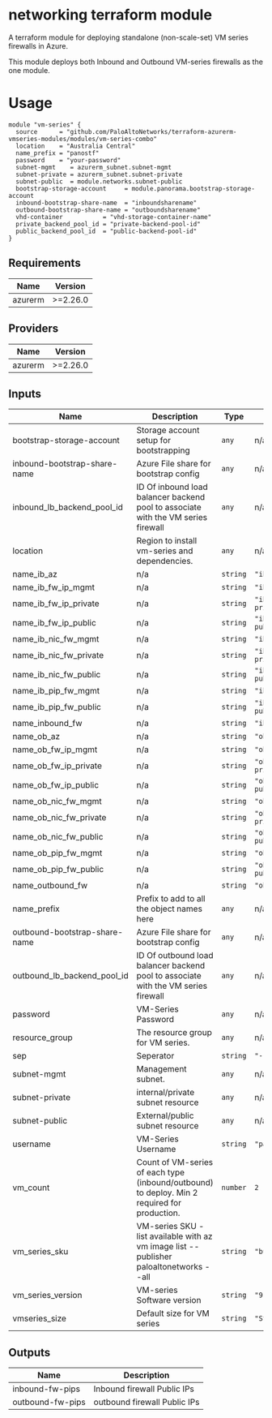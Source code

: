 # networking terraform module

A terraform module for deploying standalone (non-scale-set) VM series firewalls in Azure.

This module deploys both Inbound and Outbound VM-series firewalls as the one module.

# Usage

```hcl
module "vm-series" {
  source      = "github.com/PaloAltoNetworks/terraform-azurerm-vmseries-modules/modules/vm-series-combo"
  location    = "Australia Central"
  name_prefix = "panostf"
  password    = "your-password"
  subnet-mgmt    = azurerm_subnet.subnet-mgmt
  subnet-private = azurerm_subnet.subnet-private
  subnet-public  = module.networks.subnet-public
  bootstrap-storage-account     = module.panorama.bootstrap-storage-account
  inbound-bootstrap-share-name  = "inboundsharename"
  outbound-bootstrap-share-name = "outboundsharename"
  vhd-container           = "vhd-storage-container-name"
  private_backend_pool_id = "private-backend-pool-id"
  public_backend_pool_id  = "public-backend-pool-id"
}
```

## Requirements

| Name | Version |
|------|---------|
| azurerm | >=2.26.0 |

## Providers

| Name | Version |
|------|---------|
| azurerm | >=2.26.0 |

## Inputs

| Name | Description | Type | Default | Required |
|------|-------------|------|---------|:--------:|
| bootstrap-storage-account | Storage account setup for bootstrapping | `any` | n/a | yes |
| inbound-bootstrap-share-name | Azure File share for bootstrap config | `any` | n/a | yes |
| inbound\_lb\_backend\_pool\_id | ID Of inbound load balancer backend pool to associate with the VM series firewall | `any` | n/a | yes |
| location | Region to install vm-series and dependencies. | `any` | n/a | yes |
| name\_ib\_az | n/a | `string` | `"ib-vm-az"` | no |
| name\_ib\_fw\_ip\_mgmt | n/a | `string` | `"ib-fw-ip-mgmt"` | no |
| name\_ib\_fw\_ip\_private | n/a | `string` | `"ib-fw-ip-private"` | no |
| name\_ib\_fw\_ip\_public | n/a | `string` | `"ib-fw-ip-public"` | no |
| name\_ib\_nic\_fw\_mgmt | n/a | `string` | `"ib-nic-fw-mgmt"` | no |
| name\_ib\_nic\_fw\_private | n/a | `string` | `"ib-nic-fw-private"` | no |
| name\_ib\_nic\_fw\_public | n/a | `string` | `"ib-nic-fw-public"` | no |
| name\_ib\_pip\_fw\_mgmt | n/a | `string` | `"ib-fw-pip"` | no |
| name\_ib\_pip\_fw\_public | n/a | `string` | `"ib-pip-fw-public"` | no |
| name\_inbound\_fw | n/a | `string` | `"ib-fw"` | no |
| name\_ob\_az | n/a | `string` | `"ob-vm-az"` | no |
| name\_ob\_fw\_ip\_mgmt | n/a | `string` | `"ob-fw-ip-mgmt"` | no |
| name\_ob\_fw\_ip\_private | n/a | `string` | `"ob-fw-ip-private"` | no |
| name\_ob\_fw\_ip\_public | n/a | `string` | `"ob-fw-ip-public"` | no |
| name\_ob\_nic\_fw\_mgmt | n/a | `string` | `"ob-nic-fw-mgmt"` | no |
| name\_ob\_nic\_fw\_private | n/a | `string` | `"ob-nic-fw-private"` | no |
| name\_ob\_nic\_fw\_public | n/a | `string` | `"ob-nic-fw-public"` | no |
| name\_ob\_pip\_fw\_mgmt | n/a | `string` | `"ob-fw-pip"` | no |
| name\_ob\_pip\_fw\_public | n/a | `string` | `"ob-pip-fw-public"` | no |
| name\_outbound\_fw | n/a | `string` | `"ob-fw"` | no |
| name\_prefix | Prefix to add to all the object names here | `any` | n/a | yes |
| outbound-bootstrap-share-name | Azure File share for bootstrap config | `any` | n/a | yes |
| outbound\_lb\_backend\_pool\_id | ID Of outbound load balancer backend pool to associate with the VM series firewall | `any` | n/a | yes |
| password | VM-Series Password | `any` | n/a | yes |
| resource\_group | The resource group for VM series. | `any` | n/a | yes |
| sep | Seperator | `string` | `"-"` | no |
| subnet-mgmt | Management subnet. | `any` | n/a | yes |
| subnet-private | internal/private subnet resource | `any` | n/a | yes |
| subnet-public | External/public subnet resource | `any` | n/a | yes |
| username | VM-Series Username | `string` | `"panadmin"` | no |
| vm\_count | Count of VM-series of each type (inbound/outbound) to deploy. Min 2 required for production. | `number` | `2` | no |
| vm\_series\_sku | VM-series SKU - list available with az vm image list --publisher paloaltonetworks --all | `string` | `"bundle2"` | no |
| vm\_series\_version | VM-series Software version | `string` | `"9.0.4"` | no |
| vmseries\_size | Default size for VM series | `string` | `"Standard_D5_v2"` | no |

## Outputs

| Name | Description |
|------|-------------|
| inbound-fw-pips | Inbound firewall Public IPs |
| outbound-fw-pips | outbound firewall Public IPs |

